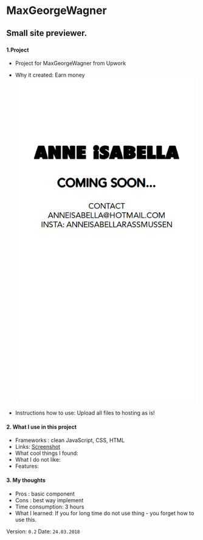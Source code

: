 # MaxGeorgeWagner
## Small site previewer.
###

#### 1.Project
 * Project for MaxGeorgeWagner from Upwork
 * Why it created: Earn money
 ![Screenshot](https://github.com/EvilEpicCoder/AnneIsabellaAndCrazyMax/blob/master/Project2/Screen%20Shot%202018-02-12%20at%2012.45.01.png "screenshot Anne Isabella Rassmussen personal page")

 * Instructions how to use: Upload all files to hosting as is!

#### 2. What I use in this project
 * Frameworks : clean JavaScript, CSS, HTML
 * Links: [Screenshot](https://github.com/EvilEpicCoder/AnneIsabellaAndCrazyMax/blob/master/Project2/Screenshot.png "screenshot Anne Isabella Rassmussen personal page")
 * What cool things I found:
  * What I do not like:
  * Features:

#### 3. My thoughts
  * Pros : basic component
  * Cons : best way implement
  * Time consumption: 3 hours
  * What I learned: If you for long time do not use thing - you forget how to use this.

  Version: `0.2`
  Date: `24.03.2018`
